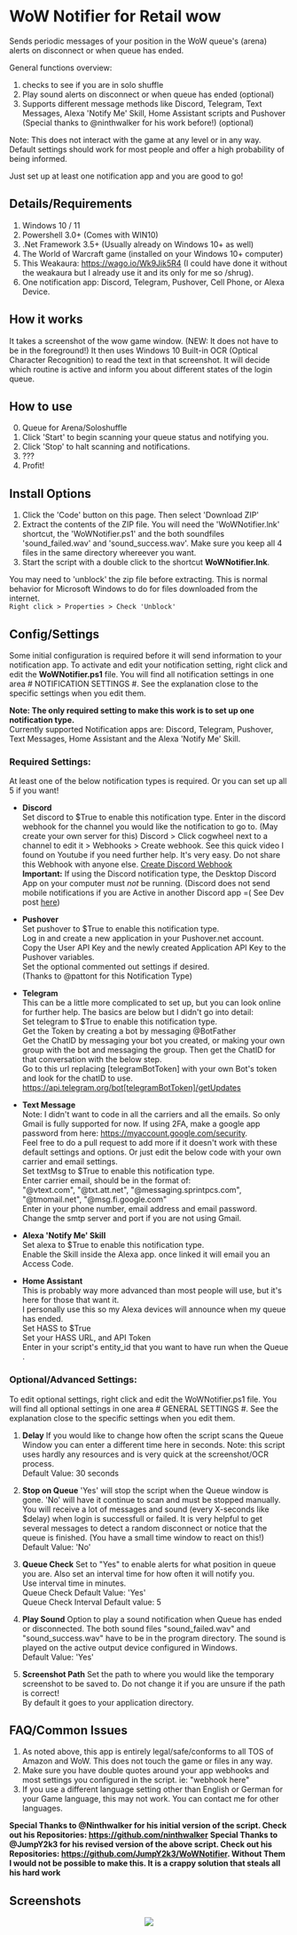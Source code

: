 
# WoW Notifier for Retail wow
Sends periodic messages of your position in the WoW queue's (arena) alerts on disconnect or when queue has ended.

General functions overview:
1. checks to see if you are in solo shuffle
2. Play sound alerts on disconnect or when queue has ended (optional)
3. Supports different message methods like Discord, Telegram, Text Messages, Alexa 'Notify Me' Skill, Home Assistant scripts and Pushover (Special thanks to @ninthwalker for his work before!) (optional)
  
Note: This does not interact with the game at any level or in any way.  
Default settings should work for most people and offer a high probability of being informed.

Just set up at least one notification app and you are good to go!  

## Details/Requirements
1. Windows 10 / 11
2. Powershell 3.0+ (Comes with WIN10)
3. .Net Framework 3.5+ (Usually already on Windows 10+ as well)
4. The World of Warcraft game (installed on your Windows 10+ computer)
5. This Weakaura: https://wago.io/Wk9Jik5R4 (I could have done it without the weakaura but I already use it and its only for me so /shrug).
6. One notification app: Discord, Telegram, Pushover, Cell Phone, or Alexa Device.

## How it works
It takes a screenshot of the wow game window. (NEW: It does not have to be in the foreground!)
It then uses Windows 10 Built-in OCR (Optical Character Recognition) to read the text in that screenshot. It will decide which routine is active and inform you about different states of the login queue.

## How to use
0. Queue for Arena/Soloshuffle
1. Click 'Start' to begin scanning your queue status and notifying you.
2. Click 'Stop' to halt scanning and notifications.
3. ???
4. Profit!
  
## Install Options  

1. Click the 'Code' button on this page. Then select 'Download ZIP'  
2. Extract the contents of the ZIP file. You will need the 'WoWNotifier.lnk' shortcut, the 'WoWNotifier.ps1' and the both soundfiles 'sound_failed.wav' and 'sound_success.wav'. Make sure you keep all 4 files in the same directory whereever you want. 
3. Start the script with a double click to the shortcut **WoWNotifier.lnk**.

You may need to 'unblock' the zip file before extracting. This is normal behavior for Microsoft Windows to do for files downloaded from the internet.  
`Right click > Properties > Check 'Unblock'`

## Config/Settings  
Some initial configuration is required before it will send information to your notification app.
To activate and edit your notification setting, right click and edit the **WoWNotifier.ps1** file. You will find all notification settings in one area # NOTIFICATION SETTINGS #. See the explanation close to the specific settings when you edit them.

**Note: The only required setting to make this work is to set up one notification type.**  
Currently supported Notification apps are: Discord, Telegram, Pushover, Text Messages, Home Assistant and the Alexa 'Notify Me' Skill.  

### Required Settings:  
At least one of the below notification types is required. Or you can set up all 5 if you want!  

* **Discord**  
Set discord to $True to enable this notification type.
Enter in the discord webhook for the channel you would like the notification to go to. (May create your own server for this) 
Discord > Click cogwheel next to a channel to edit it > Webhooks > Create webhook.
See this quick video I found on Youtube if you need further help. It's very easy. Do not share this Webhook with anyone else.
[Create Discord Webhook](https://www.youtube.com/watch?v=zxi926qhP7w)  
**Important:** If using the Discord notification type, the Desktop Discord App on your computer must *not* be running. (Discord does not send mobile notifications if you are Active in another Discord app =( See Dev post [here](https://twitter.com/discordapp/status/720723876934582272))

* **Pushover**  
Set pushover to $True to enable this notification type.  
Log in and create a new application in your Pushover.net account.  
Copy the User API Key and the newly created Application API Key to the Pushover variables.  
Set the optional commented out settings if desired.  
(Thanks to @pattont for this Notification Type)    

* **Telegram**  
This can be a little more complicated to set up, but you can look online for further help. The basics are below but I didn't go into detail:  
Set telegram to $True to enable this notification type.  
Get the Token by creating a bot by messaging @BotFather  
Get the ChatID by messaging your bot you created, or making your own group with the bot and messaging the group. Then get the ChatID for that conversation with the below step.  
Go to this url replacing [telegramBotToken] with your own Bot's token and look for the chatID to use. 
https://api.telegram.org/bot[telegramBotToken]/getUpdates

* **Text Message**  
Note: I didn't want to code in all the carriers and all the emails. So only Gmail is fully supported for now. If using 2FA, make a google app password from here: https://myaccount.google.com/security.  
Feel free to do a pull request to add more if it doesn't work with these default settings and options. Or just edit the below code with your own carrier and email settings.  
Set textMsg to $True  to enable this notification type.  
Enter carrier email, should be in the format of:  
"@vtext.com", "@txt.att.net", "@messaging.sprintpcs.com", "@tmomail.net", "@msg.fi.google.com"  
Enter in your phone number, email address and email password.  
Change the smtp server and port if you are not using Gmail.  

* **Alexa 'Notify Me' Skill**  
Set alexa to $True to enable this notification type.  
Enable the Skill inside the Alexa app. once linked it will email you an Access Code.  

* **Home Assistant**  
This is probably way more advanced than most people will use, but it's here for those that want it.  
I personally use this so my Alexa devices will announce when my queue has ended.  
Set HASS to $True  
Set your HASS URL, and API Token  
Enter in your script's entity_id that you want to have run when the Queue .

### Optional/Advanced Settings:  

To edit optional settings, right click and edit the WoWNotifier.ps1 file. You will find all optional settings in one area # GENERAL SETTINGS #. See the explanation close to the specific settings when you edit them.

1. **Delay**
If you would like to change how often the script scans the Queue Window you can enter a different time here in seconds.
Note: this script uses hardly any resources and is very quick at the screenshot/OCR process.  
Default Value: 30 seconds 

2. **Stop on Queue**
'Yes' will stop the script when the Queue window is gone. 'No' will have it continue to scan and must be stopped manually.
You will receive a lot of messages and sound (every X-seconds like $delay) when login is successfull or failed. It is very helpful to get several messages to detect a random disconnect or notice that the queue is finished. (You have a small time window to react on this!)  
Default Value: 'No'

3. **Queue Check**
Set to "Yes" to enable alerts for what position in queue you are. Also set an interval time for how often it will notify you.  
Use interval time in minutes.  
Queue Check Default Value: 'Yes'  
Queue Check Interval Default value: 5

4. **Play Sound**
Option to play a sound notification when Queue has ended or disconnected. The both sound files "sound_failed.wav" and "sound_success.wav" have to be in the program directory. The sound is played on the active output device configured in Windows.  
Default Value: 'Yes'

5. **Screenshot Path**
Set the path to where you would like the temporary screenshot to be saved to. Do not change it if you are unsure if the path is correct!  
By default it goes to your application directory.  
  
## FAQ/Common Issues  
1. As noted above, this app is entirely legal/safe/conforms to all TOS of Amazon and WoW. This does not touch the game or files in any way.  
2. Make sure you have double quotes around your app webhooks and most settings you configured in the script. ie: "webhook here"  
3. If you use a different language setting other than English or German for your Game language, this may not work. You can contact me for other languages. 

**Special Thanks to @Ninthwalker for his initial version of the script. Check out his Repositories: https://github.com/ninthwalker**
**Special Thanks to @JumpY2k3 for his revised version of the above script. Check out his Repositories: https://github.com/JumpY2k3/WoWNotifier. Without Them I would not be possible to make this. It is a crappy solution that steals all his hard work**

## Screenshots
<p align="center">
  <img src="https://user-images.githubusercontent.com/16124598/193568545-52cb03fb-77fc-4524-9268-b42ca56465d1.png">
</p>
